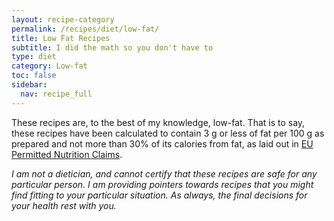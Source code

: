```yaml
---
layout: recipe-category
permalink: /recipes/diet/low-fat/
title: Low Fat Recipes
subtitle: I did the math so you don't have to
type: diet
category: Low-fat
toc: false
sidebar:
  nav: recipe_full
---
```

These recipes are, to the best of my knowledge, low-fat. That is to say, these recipes have been calculated to contain 3 g or less of fat per 100 g as prepared and not more than 30% of its calories from fat, as laid out in [EU Permitted Nutrition Claims](https://food.ec.europa.eu/food-safety/labelling-and-nutrition/nutrition-and-health-claims/nutrition-claims_en).

*I am not a dietician, and cannot certify that these recipes are safe for any particular person. I am providing pointers towards recipes that you might find fitting to your particular situation. As always, the final decisions for your health rest with you.*